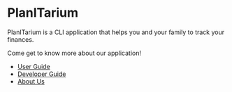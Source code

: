 # PlanITarium

PlanITarium is a CLI application that helps you and your family to track your finances.

Come get to know more about our application!
* [User Guide](UserGuide.md)
* [Developer Guide](DeveloperGuide.md)
* [About Us](AboutUs.md)
